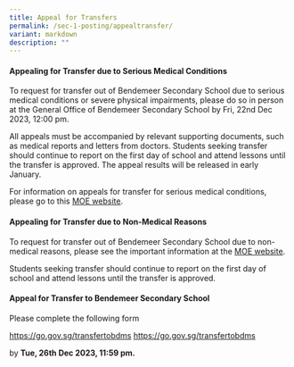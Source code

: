 ```yaml
---
title: Appeal for Transfers
permalink: /sec-1-posting/appealtransfer/
variant: markdown
description: ""
---
```

#### **Appealing for Transfer due to Serious Medical Conditions**

To request for transfer out of Bendemeer Secondary School due to serious medical conditions or severe physical impairments, please do so in person at the General Office of Bendemeer Secondary School by Fri, 22nd Dec 2023, 12:00 pm.


All appeals must be accompanied by relevant supporting documents, such as medical reports and letters from doctors. 
Students seeking transfer should continue to report on the first day of school and attend lessons until the transfer is approved.
The appeal results will be released in early January. 

For information on appeals for transfer for serious medical conditions, please go to this <a target="_blank" href="https://www.moe.gov.sg/secondary/s1-posting/results/appeal-for-school-transfer/">MOE website</a>.


#### **Appealing for Transfer due to Non-Medical Reasons**
To request for transfer out of Bendemeer Secondary School due to non-medical reasons, please see the important information at the <a target="_blank" href="https://www.moe.gov.sg/secondary/s1-posting/results/appeal-for-school-transfer/">MOE website</a>.

Students seeking transfer should continue to report on the first day of school and attend lessons until the transfer is approved.



#### **Appeal for Transfer to Bendemeer Secondary School**
Please complete the following form 

<a target="_blank" href="https://go.gov.sg/transfertobdms">https://go.gov.sg/transfertobdms</a>
https://go.gov.sg/transfertobdms

by **Tue, 26th Dec 2023, 11:59 pm.**